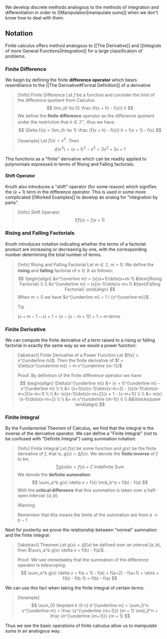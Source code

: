 We develop discrete methods analogous to the methods of integration and differentiation in order to [[Manipulation|manipulate sums]] when we don't know how to deal with them.

## Notation 

Finite calculus offers method analogous to [[The Derivative]] and [[Integrals of more General Functions|Integration]] for a large classification of problems. 

### Finite Difference

We begin by defining the finite **difference operator** which bears resemblance to the [[The Derivative#Formal Definition]] of a derivative

> [!info] Finite Difference
> Let $f$ be a function and consider the limit of the difference quotient from Calculus:
> $$
> \lim_{h \to 0} \frac {f(x + h) - f(x)} h
> $$
> We define the **finite difference** operator as the difference quotient under the restriction that $h \in \mathbb{Z}^+$, thus we have:
> $$
> \Delta f(x) = \lim_{h \to 1} \frac {f(x + h) - f(x)} h = f(x + 1) - f(x)
> $$

> [!example]
> Let $f(x) = x^3$. Then 
> $$
> \Delta (x^3) = (x + 1)^3  - x^3 = 3x^2 + 3x + 1
> $$

This functions as a "finite" derivative which can be readily applied to polynomials expressed in terms of Rising and Falling factorials.

#### Shift Operator

Knuth also introduces a "shift" operator (for some reason) which signifies the $(x + 1)$ term in the difference operator. This is used in some more complicated [[Worked Examples]] to develop an analog for "integration by parts".

> [!info] Shift Operator
> $$
> E f(x) = f(x + 1)
> $$

### Rising and Falling Factorials

Knuth introduces notation indicating whether the terms of a factorial product are increasing or decreasing by one, with the corresponding number determining the total number of terms.

> [!info] Rising and Falling Factorial
> Let $m \in \mathbb{Z}, \; m \gt 0$. We define the **rising** and **falling** factorial of $x \in \mathbb{R}$ as follows:
> $$
> \begin{align}
> &x^{\overline m} = (x)(x+1)\dots(x+m-1) &\text{Rising Factorial} \\ \\
> &x^{\underline m} = (x)(x-1)\dots(x-m+1) &\text{Falling Factorial}
> \end{align}
> $$
> When $m \lt 0$ we have $x^{\underline m} = 1 / {x^{\overline m}}$.
>>[!tip] 
>>$(x + m - 1 - x) + 1 = (x - (x - m + 1)) + 1 = m \; \text{terms}$

### Finite Derivative

We can compute the finite derivative of a term raised to a rising or falling factorial in exactly the same way as we would a power function:

> [!abstract] Finite Derivative of a Power Function
> Let $f(x) = x^{\underline m}$. Then the finite derivative of $f = \Delta(x^{\underline m}) = m x^{\underline {m-1}}$
> 
> Proof.
> By definition of the finite difference operator we have:
> $$
> \begin{align}
> \Delta(x^{\underline m}) &= (x + 1)^{\underline m} - x^{\underline m} \\ \\
> &= (x+1)(x)(x-1)\dots(x-m+2) - (x)(x-1)\dots(x-m+2)(x-m+1) \\ \\
> &= (x)(x-1)\dots(x-m+2)(x + 1 - (x-m+1)) \\ \\
> &= m(x)(x-1)\dots(x-m+2) \\ \\
> &= m x^{\underline {m-1}} \\ \\
> &&\blacksquare
> \end{align}
> $$

### Finite Integral

By the Fundamental Theorem of Calculus, we find that the integral is the inverse of the derivative operator. We can define a "Finite Integral" (not to be confused with "Definite Integral") using summation notation:

> [!info] Finite Integral
> Let $f(x)$ be some function and $g(x)$ be the finite derivative of $f$, that is, $g(x) = \Delta f(x)$. We denote the **finite inverse** of $f$ to be:
> $$
> \sum g(x) \delta x = f(x) + C \; \text{Indefinite Sum}
> $$
> We denote the **definite summation**:
> $$
> \sum_a^b g(x) \delta x = f(x) \mid_b^a = f(b) - f(a)
> $$
> With the **critical difference** that this summation is taken over a half-open interval: $[a, b)$.
>> [!warning] 
>> Remember that this means the limits of the summation are from $a \to b-1$

Next for posterity we prove the relationship between  "normal" summation and the finite integral:

> [!abstract] Theorem
> Let $g(x) = \Delta f(x)$ be defined over an interval $[a, b)$, then $\sum_a^b g(x) \delta x = f(b) - f(a)$.
> 
> Proof.
> We see immediately that the summation of the difference operator is telescoping:
> $$
> \sum_a^b g(x) \delta x 
> = f(a + 1) - f(a) + f(a+2) - f(a+1) + \dots + f(b) - f(b-1)
> = f(b) - f(a)
> $$

We can use this fact when taking the finite integral of certain terms:

> [!example]
> $$
> \sum_{0 \leqslant k \lt n} k^{\underline m} 
> = \sum_0^n x^{\underline m}
> = \frac {x^{\underline {m+1}}} {m + 1} \mid_0^n
> = \frac {n^{\underline {m+1}}} {m + 1}
> $$

Thus we see the basic operations of finite calculus allow us to manipulate sums in an analogous way.